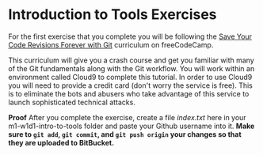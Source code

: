 # Introduction to Tools Exercises

For the first exercise that you complete you will be following the [Save Your Code Revisions Forever with Git](https://www.freecodecamp.org/challenges/save-your-code-revisions-forever-with-git) curriculum on freeCodeCamp.

This curriculum will give you a crash course and get you familiar with many of the Git fundamentals along with the Git workflow. You will work within an environment called Cloud9 to complete this tutorial. In order to use Cloud9 you will need to provide a credit card (don't worry the service is free). This is to eliminate the bots and abusers who take advantage of this service to launch sophisticated technical attacks.

**Proof** After you complete the exercise, create a file *index.txt* here in your m1-w1d1-intro-to-tools folder and paste your Github username into it. **Make sure to `git add`, `git commit`, and `git push origin` your changes so that they are uploaded to BitBucket.**